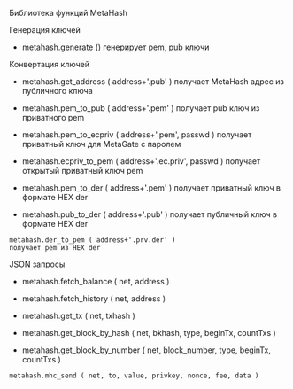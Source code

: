 Библиотека функций MetaHash

Генерация ключей

+    metahash.generate ()
    генерирует pem, pub ключи

Конвертация ключей

+    metahash.get_address ( address+'.pub' )
    получает MetaHash адрес из публичного ключа

+    metahash.pem_to_pub ( address+'.pem' )
    получает pub ключ из приватного pem

+    metahash.pem_to_ecpriv ( address+'.pem', passwd )
    получает приватный ключ для MetaGate с паролем

+    metahash.ecpriv_to_pem ( address+'.ec.priv', passwd )
    получает открытый приватный ключ pem

+    metahash.pem_to_der ( address+'.pem' )
    получает приватный ключ в формате HEX der

*    metahash.pub_to_der ( address+'.pub' )
    получает публичный ключ в формате HEX der

    metahash.der_to_pem ( address+'.prv.der' )
    получает pem из HEX der

JSON запросы

+    metahash.fetch_balance ( net, address )

+    metahash.fetch_history ( net, address )

+    metahash.get_tx ( net, txhash )

+    metahash.get_block_by_hash ( net, bkhash, type, beginTx, countTxs )

+    metahash.get_block_by_number ( net, block_number, type, beginTx, countTxs )

    metahash.mhc_send ( net, to, value, privkey, nonce, fee, data )
